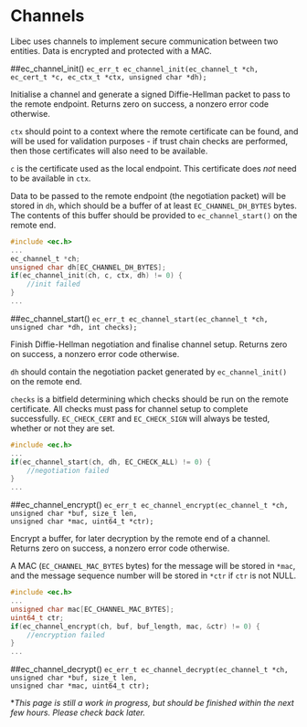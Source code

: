 # Channels

Libec uses channels to implement secure communication between two entities. Data is encrypted and protected with a MAC.

##ec_channel_init()
`ec_err_t ec_channel_init(ec_channel_t *ch, ec_cert_t *c, ec_ctx_t *ctx, unsigned char *dh);`

Initialise a channel and generate a signed Diffie-Hellman packet to pass to the remote endpoint. Returns zero on success, a nonzero error code otherwise.

`ctx` should point to a context where the remote certificate can be found, and will be used for validation purposes - if trust chain checks are performed, then those certificates will also need to be available.

`c` is the certificate used as the local endpoint. This certificate does *not* need to be available in `ctx`.

Data to be passed to the remote endpoint (the negotiation packet) will be stored in `dh`, which should be a buffer of at least `EC_CHANNEL_DH_BYTES` bytes. The contents of this buffer should be provided to `ec_channel_start()` on the remote end.

```c
#include <ec.h>
...
ec_channel_t *ch;
unsigned char dh[EC_CHANNEL_DH_BYTES];
if(ec_channel_init(ch, c, ctx, dh) != 0) {
    //init failed
}
...
```

##ec_channel_start()
`ec_err_t ec_channel_start(ec_channel_t *ch, unsigned char *dh, int checks);`

Finish Diffie-Hellman negotiation and finalise channel setup. Returns zero on success, a nonzero error code otherwise.

`dh` should contain the negotiation packet generated by `ec_channel_init()` on the remote end.

`checks` is a bitfield determining which checks should be run on the remote certificate. All checks must pass for channel setup to complete successfully. `EC_CHECK_CERT` and `EC_CHECK_SIGN` will always be tested, whether or not they are set.

```c
#include <ec.h>
...
if(ec_channel_start(ch, dh, EC_CHECK_ALL) != 0) {
    //negotiation failed
}
...
```

##ec_channel_encrypt()
`ec_err_t ec_channel_encrypt(ec_channel_t *ch, unsigned char *buf, size_t len,`  
`unsigned char *mac, uint64_t *ctr);`

Encrypt a buffer, for later decryption by the remote end of a channel. Returns zero on success, a nonzero error code otherwise.

A MAC (`EC_CHANNEL_MAC_BYTES` bytes) for the message will be stored in `*mac`, and the message sequence number will be stored in `*ctr` if `ctr` is not NULL.

```c
#include <ec.h>
...
unsigned char mac[EC_CHANNEL_MAC_BYTES];
uint64_t ctr;
if(ec_channel_encrypt(ch, buf, buf_length, mac, &ctr) != 0) {
    //encryption failed
}
...
```

##ec_channel_decrypt()
`ec_err_t ec_channel_decrypt(ec_channel_t *ch, unsigned char *buf, size_t len,`  
`unsigned char *mac, uint64_t ctr);`

**This page is still a work in progress, but should be finished within the next few hours. Please check back later.*